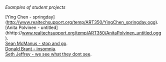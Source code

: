 *Examples of student projects*  

[Ying Chen - springday] (http://www.realtechsupport.org/temp/ART350/YingChen_springday.ogg).  
[Anita Polvinen - untitled] (hhttp://www.realtechsupport.org/temp/ART350/AnitaPolvinen_untitled.ogg).  
[Sean McManus - stop and go](http://www.realtechsupport.org/temp/ART350/SeanMcManus_stop&go.ogg).  
[Donald Brant - insomnia](http://www.realtechsupport.org/temp/ART350/DonBrant_insomnia.ogg).  
[Seth Jeffrey - we see what they dont see](http://www.realtechsupport.org/temp/ART350/SethJeffrey_we_see_what_you_dont_see.ogg).  
